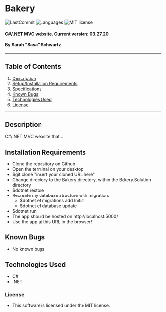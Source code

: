# Bakery

![LastCommit](https://img.shields.io/github/last-commit/seschwartz8/Bakery.Solution)
![Languages](https://img.shields.io/github/languages/top/seschwartz8/Bakery.Solution)
![MIT license](https://img.shields.io/badge/License-MIT-orange.svg)

#### C#/.NET MVC website. Current version: 03.27.20

#### By Sarah "Sasa" Schwartz

---

## Table of Contents

1. [Description](#description)
2. [Setup/Installation Requirements](#installation-requirements)
3. [Specifications](#specs)
4. [Known Bugs](#known-bugs)
5. [Technologies Used](#technologies-used)
6. [License](#license)

---

## Description

C#/.NET MVC website that...

## Installation Requirements

- Clone the repository on Github
- Open the terminal on your desktop
- \$git clone "insert your cloned URL here"
- Change directory to the Bakery directory, within the Bakery.Solution directory
- \$dotnet restore
- Recreate my database structure with migration:
  - \$dotnet ef migrations add Initial
  - \$dotnet ef database update
- \$dotnet run
- The app should be hosted on http://localhost:5000/
- Use the app at this URL in the browser!

## Known Bugs

- No known bugs

## Technologies Used

- C#
- .NET

### License

- This software is licensed under the MIT license.
